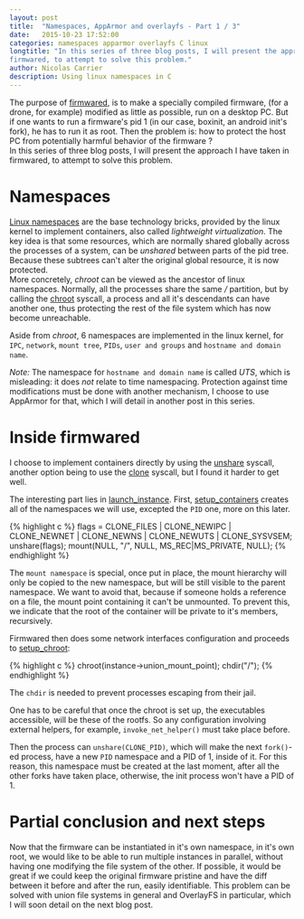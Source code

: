 ```yaml
---
layout: post
title:  "Namespaces, AppArmor and overlayfs - Part 1 / 3"
date:   2015-10-23 17:52:00
categories: namespaces apparmor overlayfs C linux
longtitle: "In this series of three blog posts, I will present the approach I have taken in
firmwared, to attempt to solve this problem."
author: Nicolas Carrier
description: Using linux namespaces in C
---
```

The purpose of [firmwared], is to make a specially compiled firmware, (for a
 drone, for example) modified as little as possible, run on a desktop PC.
But if one wants to run a firmware's pid 1 (in our case, boxinit, an android
init's fork), he has to run it as root.
Then the problem is: how to protect the host PC from potentially harmful
behavior of the firmware ?  
In this series of three blog posts, I will present the approach I have taken in
firmwared, to attempt to solve this problem.

# Namespaces

[Linux namespaces][namespaces] are the base technology bricks, provided by the
linux kernel to implement containers, also called *lightweight virtualization*.
The key idea is that some resources, which are normally shared globally across
the processes of a system, can be *unshared* between parts of the pid tree.
Because these subtrees can't alter the original global resource, it is now
protected.  
More concretely, *chroot* can be viewed as the ancestor of linux namespaces.
Normally, all the processes share the same */* partition, but by calling the
[chroot] syscall, a process and all it's descendants can have another one, thus
protecting the rest of the file system which has now become unreachable.

Aside from *chroot*, 6 namespaces are implemented in the linux kernel, for
`IPC`, `network`, `mount tree`, `PIDs`, `user and groups` and `hostname and
domain name`.  

*Note:* The namespace for `hostname and domain name` is called *UTS*, which is
misleading: it does _not_ relate to time namespacing.
Protection against time modifications must be done with another mechanism, I
choose to use AppArmor for that, which I will detail in another post in this
series.

# Inside firmwared

I choose to implement containers directly by using the [unshare] syscall,
another option being to use the [clone] syscall, but I found it harder to get
well.

The interesting part lies in [launch_instance]. First, [setup_containers]
creates all of the namespaces we will use, excepted the `PID` one, more on this
later.

{% highlight c %}
flags = CLONE_FILES | CLONE_NEWIPC | CLONE_NEWNET |
		CLONE_NEWNS | CLONE_NEWUTS | CLONE_SYSVSEM;
unshare(flags);
mount(NULL, "/", NULL, MS_REC|MS_PRIVATE, NULL);
{% endhighlight %}

The `mount namespace` is special, once put in place, the mount hierarchy will
only be copied to the new namespace, but will be still visible to the parent
namespace.
We want to avoid that, because if someone holds a reference on a file, the mount
point containing it can't be unmounted.
To prevent this, we indicate that the root of the container will be private to
it's members, recursively.

Firmwared then does some network interfaces configuration and proceeds to
[setup_chroot]:

{% highlight c %}
chroot(instance->union_mount_point);
chdir("/");
{% endhighlight %}

The `chdir` is needed to prevent processes escaping from their jail.

One has to be careful that once the chroot is set up, the executables
accessible, will be these of the rootfs.
So any configuration involving external helpers, for example,
`invoke_net_helper()` must take place before.

Then the process can `unshare(CLONE_PID)`, which will make the next `fork()`-ed
process, have a new `PID` namespace and a PID of 1, inside of it.
For this reason, this namespace must be created at the last moment, after all
the other forks have taken place, otherwise, the init process won't have a PID
of 1.


# Partial conclusion and next steps

Now that the firmware can be instantiated in it's own namespace, in it's own
root, we would like to be able to run multiple instances in parallel, without
having one modifying the file system of the other.
If possible, it would be great if we could keep the original firmware pristine
and have the diff between it before and after the run, easily identifiable.
This problem can be solved with union file systems in general and OverlayFS in
particular, which I will soon detail on the next blog post.

[chroot]: http://linux.die.net/man/2/chroot
[clone]: http://linux.die.net/man/2/clone
[firmwared]: https://github.com/ncarrier/firmwared-manifest
[launch_instance]: https://github.com/Parrot-Developers/firmwared/blob/1be7f6f45f987fe43dd058021d67e6c7f21a5d39/src/folders/instances.c#L494
[namespaces]: http://man7.org/linux/man-pages/man7/namespaces.7.html
[setup_containers]: https://github.com/Parrot-Developers/firmwared/blob/1be7f6f45f987fe43dd058021d67e6c7f21a5d39/src/folders/instances.c#L367
[setup_chroot]: https://github.com/Parrot-Developers/firmwared/blob/1be7f6f45f987fe43dd058021d67e6c7f21a5d39/src/folders/instances.c#L402
[unshare]: http://man7.org/linux/man-pages/man2/unshare.2.html
